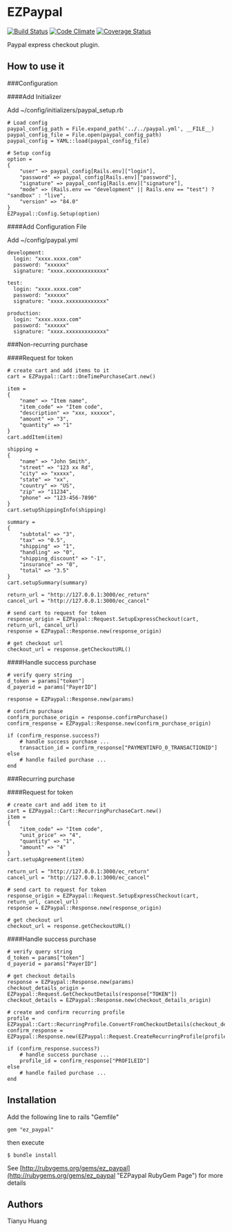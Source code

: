 # EZPaypal

[![Build Status](https://travis-ci.org/tianhsky/EZPaypal.png?branch=master)](https://travis-ci.org/tianhsky/EZPaypal)
[![Code Climate](https://codeclimate.com/github/tianhsky/EZPaypal.png)](https://codeclimate.com/github/tianhsky/EZPaypal)
[![Coverage Status](https://coveralls.io/repos/tianhsky/EZPaypal/badge.png?branch=master)](https://coveralls.io/r/tianhsky/EZPaypal)

Paypal express checkout plugin.   

## How to use it

###Configuration

####Add Initializer

Add ~/config/initializers/paypal_setup.rb

	# Load config
	paypal_config_path = File.expand_path('../../paypal.yml', __FILE__)
	paypal_config_file = File.open(paypal_config_path)
	paypal_config = YAML::load(paypal_config_file)

	# Setup config
	option =
	{
		"user" => paypal_config[Rails.env]["login"],
		"password" => paypal_config[Rails.env]["password"],
		"signature" => paypal_config[Rails.env]["signature"],
		"mode" => (Rails.env == "development" || Rails.env == "test") ? "sandbox" : "live",
		"version" => "84.0"
	}
	EZPaypal::Config.Setup(option)

####Add Configuration File

Add ~/config/paypal.yml

	development:
	  login: "xxxx.xxxx.com"
	  password: "xxxxxx"
	  signature: "xxxx.xxxxxxxxxxxxx"

	test:
	  login: "xxxx.xxxx.com"
	  password: "xxxxxx"
	  signature: "xxxx.xxxxxxxxxxxxx"

	production:
	  login: "xxxx.xxxx.com"
	  password: "xxxxxx"
	  signature: "xxxx.xxxxxxxxxxxxx"


###Non-recurring purchase

####Request for token

	# create cart and add items to it
	cart = EZPaypal::Cart::OneTimePurchaseCart.new()

	item = 
	{
		"name" => "Item name",
		"item_code" => "Item code",
		"description" => "xxx, xxxxxx",
		"amount" => "3",
		"quantity" => "1"
	}
	cart.addItem(item)

	shipping = 
	{
		"name" => "John Smith",
		"street" => "123 xx Rd",
		"city" => "xxxxx",
		"state" => "xx",
		"country" => "US",
		"zip" => "11234",
		"phone" => "123-456-7890"
	}
	cart.setupShippingInfo(shipping)

	summary = 
	{
		"subtotal" => "3",
		"tax" => "0.5",
		"shipping" => "1",
		"handling" => "0",
		"shipping_discount" => "-1",
		"insurance" => "0",
		"total" => "3.5"
	}
	cart.setupSummary(summary)

	return_url = "http://127.0.0.1:3000/ec_return"
	cancel_url = "http://127.0.0.1:3000/ec_cancel"

	# send cart to request for token
	response_origin = EZPaypal::Request.SetupExpressCheckout(cart, return_url, cancel_url)
	response = EZPaypal::Response.new(response_origin)

	# get checkout url
	checkout_url = response.getCheckoutURL()

####Handle success purchase

	# verify query string
	d_token = params["token"]
	d_payerid = params["PayerID"]

	response = EZPaypal::Response.new(params)

	# confirm purchase 
	confirm_purchase_origin = response.confirmPurchase()
	confirm_response = EZPaypal::Response.new(confirm_purchase_origin)

	if (confirm_response.success?)
		# handle success purchase ...
		transaction_id = confirm_response["PAYMENTINFO_0_TRANSACTIONID"]
	else
		# handle failed purchase ...
	end

###Recurring purchase

####Request for token

	# create cart and add item to it
	cart = EZPaypal::Cart::RecurringPurchaseCart.new()
	item = 
	{
		"item_code" => "Item code",
		"unit_price" => "4",
		"quantity" => "1",
		"amount" => "4"
	}
	cart.setupAgreement(item)

	return_url = "http://127.0.0.1:3000/ec_return"
	cancel_url = "http://127.0.0.1:3000/ec_cancel"

	# send cart to request for token
	response_origin = EZPaypal::Request.SetupExpressCheckout(cart, return_url, cancel_url)
	response = EZPaypal::Response.new(response_origin)

	# get checkout url
	checkout_url = response.getCheckoutURL()

####Handle success purchase

	# verify query string
	d_token = params["token"]
	d_payerid = params["PayerID"]

	# get checkout details
	response = EZPaypal::Response.new(params)
	checkout_details_origin = EZPaypal::Request.GetCheckoutDetails(response["TOKEN"])
	checkout_details = EZPaypal::Response.new(checkout_details_origin)

	# create and confirm recurring profile
	profile = EZPaypal::Cart::RecurringProfile.ConvertFromCheckoutDetails(checkout_details)
	confirm_response = EZPaypal::Response.new(EZPaypal::Request.CreateRecurringProfile(profile))

	if (confirm_response.success?)
		# handle success purchase ...
		profile_id = confirm_response["PROFILEID"]
	else
		# handle failed purchase ...
	end

## Installation

Add the following line to rails "Gemfile"

	gem "ez_paypal"

then execute

	$ bundle install


See [http://rubygems.org/gems/ez_paypal](http://rubygems.org/gems/ez_paypal "EZPaypal RubyGem Page") for more details

## Authors

Tianyu Huang

